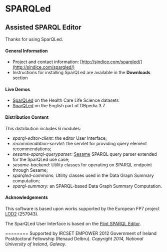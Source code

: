 SPARQLed
========
Assisted SPARQL Editor
----------------------

Thanks for using SparQLed.

#### General Information

* Project and contact information: [http://sindice.com/sparqled/](http://sindice.com/sparqled/)
* Instructions for installing SparQLed are available in the **Downloads** section

#### Live Demos

* [SparQLed](http://hcls.sindice.com/sparql-editor/) on the Health Care Life Science datasets
* [SparQLed](http://demo.sindice.net/dbpedia-sparqled/) on the English part of DBpedia 3.7

#### Distribution Content

This distribution includes 6 modules:
* _sparql-editor-client:_ the editor User Interface;
* _recommendation-servlet:_ the servlet for providing query element recommendations;
* _sesame-sparql-queryparser:_ [Sesame](http://www.openrdf.org/) SPARQL query parser extended for the SparQLed use case;
* _sesame-backend:_ Utility classes for operating on SPARQL endpoint through Sesame;
* _sparqled-commons:_ Utility classes used in the Data Graph Summary computation;
* _sparql-summary:_ an SPARQL-based Data Graph Summary Computation.

#### Acknowledgements

This software is based upon works supported by the European FP7 project [LOD2](http://lod2.eu/Welcome.html) (257943).

The SparQLed User Interface is based on the [Flint SPARQL Editor](https://github.com/TSO-Openup/FlintSparqlEditor).

========
Supported by IRCSET EMPOWER 2012 Government of Ireland Postdoctoral Fellowship (Renaud Delbru).
_Copyright 2014, National University of Ireland, Galway._
